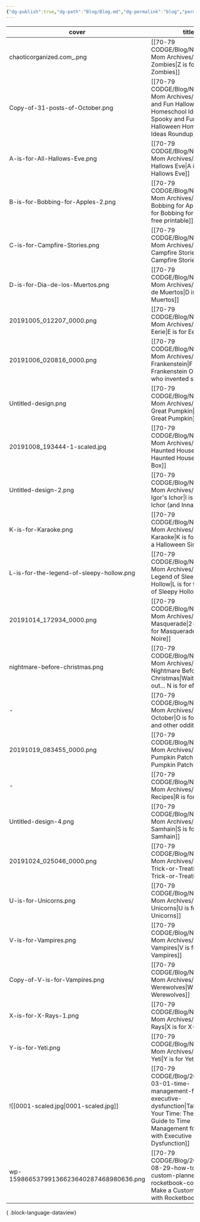 ```yaml
---
{"dg-publish":true,"dg-path":"Blog/Blog.md","dg-permalink":"blog","permalink":"/blog/","created":"","updated":""}
---
```



| cover                                    | title                                                                                                                                                                               | Published  | tags                                                                             | categories                                     |
| ---------------------------------------- | ----------------------------------------------------------------------------------------------------------------------------------------------------------------------------------- | ---------- | -------------------------------------------------------------------------------- | ---------------------------------------------- |
| chaoticorganized.com_.png                | [[70-79 CODGE/Blog/Nerdish Mom Archives/Z is for Zombies\|Z is for Zombies]]                                                                                                     | 2019-10-30 | \-                                                                               | <ul><li>spins</li></ul>                        |
| Copy-of-31-posts-of-October.png          | [[70-79 CODGE/Blog/Nerdish Mom Archives/31 Spooky and Fun Halloween Homeschool Ideas\|31 Spooky and Fun Halloween Homeschool Ideas Roundup]]                                     | 2019-09-22 | <ul><li>halloween</li><li>list</li></ul>                                         | <ul><li>homeschool</li></ul>                   |
| A-is-for-All-Hallows-Eve.png             | [[70-79 CODGE/Blog/Nerdish Mom Archives/A is For All Hallows Eve\|A is For All Hallows Eve]]                                                                                     | 2019-10-01 | \-                                                                               | <ul><li>homeschool</li></ul>                   |
| B-is-for-Bobbing-for-Apples-2.png        | [[70-79 CODGE/Blog/Nerdish Mom Archives/B is for Bobbing for Apples\|B is for Bobbing for Apples - free printable]]                                                              | 2019-10-02 | \-                                                                               | <ul><li>homeschool</li></ul>                   |
| C-is-for-Campfire-Stories.png            | [[70-79 CODGE/Blog/Nerdish Mom Archives/C is for Campfire Stories\|C is for Campfire Stories]]                                                                                   | 2019-10-03 | \-                                                                               | <ul><li>parenting</li></ul>                    |
| D-is-for-Dia-de-los-Muertos.png          | [[70-79 CODGE/Blog/Nerdish Mom Archives/D is for Día de Muertos\|D is for Día de Muertos]]                                                                                       | 2019-10-04 | \-                                                                               | <ul><li>homeschool</li></ul>                   |
| 20191005_012207_0000.png                 | [[70-79 CODGE/Blog/Nerdish Mom Archives/E is for Eerie\|E is for Eerie]]                                                                                                         | 2019-10-05 | \-                                                                               | <ul><li>homeschool</li></ul>                   |
| 20191006_020816_0000.png                 | [[70-79 CODGE/Blog/Nerdish Mom Archives/F is for Frankenstein\|F is for Frankenstein OR The Girl who invented sci-fi]]                                                           | 2019-10-06 | \-                                                                               | homeschool                                     |
| Untitled-design.png                      | [[70-79 CODGE/Blog/Nerdish Mom Archives/G is for the Great Pumpkin\|G is for the Great Pumpkin]]                                                                                 | 2019-10-07 | <ul><li>books</li><li>halloween</li><li>movies</li></ul>                         | <ul><li>parenting</li></ul>                    |
| 20191008_193444-1-scaled.jpg             | [[70-79 CODGE/Blog/Nerdish Mom Archives/H is for Haunted House\|H is for Haunted House In-A-Box]]                                                                                | 2019-10-09 | <ul><li>building</li><li>crafting</li><li>halloween</li><li>homeschool</li></ul> | <ul><li>homeschool</li><li>parenting</li></ul> |
| Untitled-design-2.png                    | [[70-79 CODGE/Blog/Nerdish Mom Archives/I is for Igor's Ichor\|I is for Igor's Ichor (and Innards)]]                                                                             | 2019-10-10 | <ul><li>experiments</li></ul>                                                    | <ul><li>homeschool</li></ul>                   |
| K-is-for-Karaoke.png                     | [[70-79 CODGE/Blog/Nerdish Mom Archives/K is for Karaoke\|K is for Karaoke ~ a Halloween Sing-along!]]                                                                           | 2019-10-12 | \-                                                                               | <ul><li>parenting</li></ul>                    |
| L-is-for-the-legend-of-sleepy-hollow.png | [[70-79 CODGE/Blog/Nerdish Mom Archives/L is for the Legend of Sleepy Hollow\|L is for the Legend of Sleepy Hollow]]                                                             | 2019-10-14 | \-                                                                               | <ul><li>homeschool</li></ul>                   |
| 20191014_172934_0000.png                 | [[70-79 CODGE/Blog/Nerdish Mom Archives/M is for Masquerade\|2-in-1: M is for Masquerade/N is for Noire]]                                                                        | 2019-10-15 | \-                                                                               | <ul><li>parenting</li></ul>                    |
| nightmare-before-christmas.png           | [[70-79 CODGE/Blog/Nerdish Mom Archives/N is for the Nightmare Before Christmas\|Wait! I figured it out… N is for eNNui]]                                                        | 2019-10-17 | \-                                                                               | <ul><li>parenting</li></ul>                    |
| \-                                       | [[70-79 CODGE/Blog/Nerdish Mom Archives/O is for October\|O is for October and other oddities]]                                                                                  | 2019-10-18 | \-                                                                               | <ul><li>homeschool</li><li>parenting</li></ul> |
| 20191019_083455_0000.png                 | [[70-79 CODGE/Blog/Nerdish Mom Archives/P is for the Pumpkin Patch\|P is for the Pumpkin Patch!]]                                                                                | 2019-10-19 | \-                                                                               | <ul><li>homeschool</li><li>parenting</li></ul> |
| \-                                       | [[70-79 CODGE/Blog/Nerdish Mom Archives/R is for Recipes\|R is for Recipes]]                                                                                                     | 2019-10-21 | recipes                                                                          | <ul><li>kitchen</li></ul>                      |
| Untitled-design-4.png                    | [[70-79 CODGE/Blog/Nerdish Mom Archives/S is for Samhain\|S is for Samhain]]                                                                                                     | 2019-10-23 | \-                                                                               | <ul><li>homeschool</li></ul>                   |
| 20191024_025046_0000.png                 | [[70-79 CODGE/Blog/Nerdish Mom Archives/T is for Trick-or-Treating\|T is for Trick-or-Treating]]                                                                                 | 2019-10-24 | <ul><li>gameschooling</li><li>halloween</li></ul>                                | <ul><li>homeschool</li></ul>                   |
| U-is-for-Unicorns.png                    | [[70-79 CODGE/Blog/Nerdish Mom Archives/U is for Unicorns\|U is for Unicorns]]                                                                                                   | 2019-10-25 | \-                                                                               | <ul><li>homeschool</li></ul>                   |
| V-is-for-Vampires.png                    | [[70-79 CODGE/Blog/Nerdish Mom Archives/V is for Vampires\|V is for Vampires]]                                                                                                   | 2019-10-26 | \-                                                                               | <ul><li>homeschool</li></ul>                   |
| Copy-of-V-is-for-Vampires.png            | [[70-79 CODGE/Blog/Nerdish Mom Archives/W is for Werewolves\|W is for Werewolves]]                                                                                               | 2019-10-27 | \-                                                                               | <ul><li>homeschool</li><li>parenting</li></ul> |
| X-is-for-X-Rays-1.png                    | [[70-79 CODGE/Blog/Nerdish Mom Archives/X is for X-Rays\|X is for X-Rays]]                                                                                                       | 2019-10-28 | \-                                                                               | <ul><li>homeschool</li></ul>                   |
| Y-is-for-Yeti.png                        | [[70-79 CODGE/Blog/Nerdish Mom Archives/Y is for Yeti\|Y is for Yeti]]                                                                                                           | 2019-10-29 | \-                                                                               | <ul><li>homeschool</li></ul>                   |
| ![[0001-scaled.jpg\|0001-scaled.jpg]]    | [[70-79 CODGE/Blog/2021/2021-03-01-time-management-for-executive-dysfunction\|Take Back Your Time: The Ultimate Guide to Time Management for Adults with Executive Dysfunction]] | 2021-03-01 | <ul><li>intentionality</li><li>time-management</li></ul>                         | <ul><li>time-and-planners</li></ul>            |
| wp-15986653799136623640287468980636.png  | [[70-79 CODGE/Blog/2020/2020-08-29-how-to-make-a-custom-planner-with-rocketbook-core\|How-to Make a Custom Planner with Rocketbook Core]]                                        | 2020-08-29 | \-                                                                               | archive                                        |

{ .block-language-dataview}